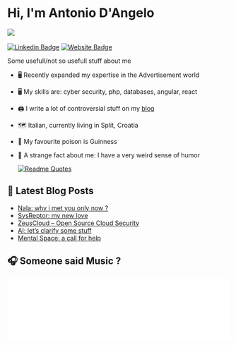 # Hi, I'm Antonio D'Angelo
![](https://komarev.com/ghpvc/?username=well-it-wasnt-me)

[![Linkedin Badge](https://img.shields.io/badge/-LinkedIn-0e76a8?style=flat-square&logo=Linkedin&logoColor=white)](https://linkedin.com/in/antoniodangelo89)
[![Website Badge](https://img.shields.io/badge/Website-3b5998?style=flat-square&logo=google-chrome&logoColor=white)](https://blindlystupid.com/)

Some usefull/not so usefull stuff about me

* 🖥️ Recently expanded my expertise in the Advertisement world
* 🖥️ My skills are: cyber security, php, databases, angular, react
* 🖨️ I write a lot of controversial stuff on my [blog](https://blindlystupid.com)
* 🗺️ Italian, currently living in Split, Croatia
* 🍺 ️My favourite poison is Guinness
* 🤯 A strange fact about me: I have a very weird sense of humor


  [![Readme Quotes](https://quotes-github-readme.vercel.app/api?type=horizontal&theme=dark&quote=The+trouble+with+programmers+is+that;you+never+know+what+they+are+doing;until+it's+to+late&author=Seymour+Cray)](https://github.com/piyushsuthar/github-readme-quotes)
  
## 🚀 Latest Blog Posts

<!-- BLOG-POST-LIST:START -->
- [Nala: why i met you only now ?](https://blindlystupid.com/2023/12/05/nala-why-i-met-you-only-now/)
- [SysReptor: my new love](https://blindlystupid.com/2023/12/03/sysreptor-my-new-love/)
- [ZeusCloud – Open Source Cloud Security](https://blindlystupid.com/2023/12/02/zeuscloud-open-source-cloud-security/)
- [AI: let’s clarify some stuff](https://blindlystupid.com/2023/12/02/ai-lets-clarify-some-stuff/)
- [Mental Space: a call for help](https://blindlystupid.com/2023/11/30/mental-space-a-call-for-help/)
<!-- BLOG-POST-LIST:END -->

## 🎧 Someone said Music ?

[![Spotify](spotify.svg)](https://open.spotify.com/intl-it/album/1pMUWPUZbXp98G101bvEYb)


